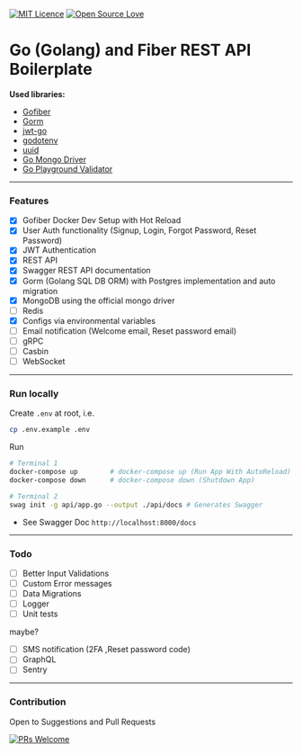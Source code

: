 [![MIT Licence](https://badges.frapsoft.com/os/mit/mit.png?v=103)](https://opensource.org/licenses/mit-license.php)
[![Open Source Love](https://badges.frapsoft.com/os/v1/open-source.svg?v=103)](https://github.com/ellerbrock/open-source-badges/)

# Go (Golang) and Fiber REST API Boilerplate

**Used libraries:**

-   [Gofiber](https://gofiber.io/)
-   [Gorm](https://gorm.io/)
-   [jwt-go](https://pkg.go.dev/gopkg.in/dgrijalva/jwt-go.v3?tab=doc)
-   [godotenv](https://pkg.go.dev/github.com/joho/godotenv?tab=doc)
-   [uuid](github.com/google/uuid)
-   [Go Mongo Driver](go.mongodb.org/mongo-driver)
-   [Go Playground Validator](github.com/go-playground/validator/v10)

---

### Features

-   [x] Gofiber Docker Dev Setup with Hot Reload
-   [x] User Auth functionality (Signup, Login, Forgot Password, Reset Password)
-   [x] JWT Authentication
-   [x] REST API
-   [x] Swagger REST API documentation
-   [x] Gorm (Golang SQL DB ORM) with Postgres implementation and auto migration
-   [x] MongoDB using the official mongo driver
-   [ ] Redis
-   [x] Configs via environmental variables
-   [ ] Email notification (Welcome email, Reset password email)
-   [ ] gRPC
-   [ ] Casbin
-   [ ] WebSocket

---

### Run locally

Create `.env` at root, i.e.

```sh
cp .env.example .env
```

Run

```sh
# Terminal 1
docker-compose up        # docker-compose up (Run App With AutoReload)
docker-compose down      # docker-compose down (Shutdown App)

# Terminal 2
swag init -g api/app.go --output ./api/docs # Generates Swagger
```

-   See Swagger Doc `http://localhost:8000/docs`

---

### Todo

-   [ ] Better Input Validations
-   [ ] Custom Error messages
-   [ ] Data Migrations
-   [ ] Logger
-   [ ] Unit tests

maybe?

-   [ ] SMS notification (2FA ,Reset password code)
-   [ ] GraphQL
-   [ ] Sentry

---

### Contribution

Open to Suggestions and Pull Requests

[![PRs Welcome](https://img.shields.io/badge/PRs-welcome-brightgreen.svg?style=flat-square)](http://makeapullrequest.com)
